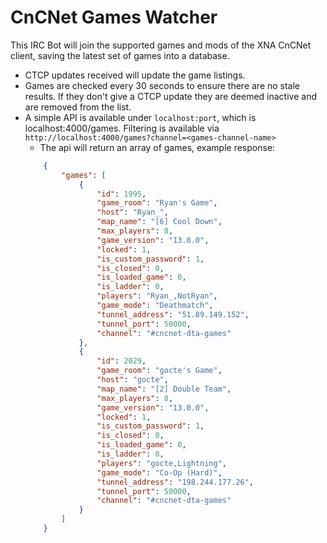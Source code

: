 # CnCNet Games Watcher

This IRC Bot will join the supported games and mods of the XNA CnCNet client, saving the latest set of games into a database.


- CTCP updates received will update the game listings. 
- Games are checked every 30 seconds to ensure there are no stale results. If they don't give a CTCP update they are deemed inactive and are removed from the list. 
- A simple API is available under `localhost:port`, which is localhost:4000/games. Filtering is available via `http://localhost:4000/games?channel=<games-channel-name>`
    - The api will return an array of games, example response:
    ```json
        {
            "games": [
                {
                    "id": 1995,
                    "game_room": "Ryan's Game",
                    "host": "Ryan_",
                    "map_name": "[6] Cool Down",
                    "max_players": 8,
                    "game_version": "13.0.0",
                    "locked": 1,
                    "is_custom_password": 1,
                    "is_closed": 0,
                    "is_loaded_game": 0,
                    "is_ladder": 0,
                    "players": "Ryan_,NotRyan",
                    "game_mode": "Deathmatch",
                    "tunnel_address": "51.89.149.152",
                    "tunnel_port": 50000,
                    "channel": "#cncnet-dta-games"
                },
                {
                    "id": 2029,
                    "game_room": "gocte's Game",
                    "host": "gocte",
                    "map_name": "[2] Double Team",
                    "max_players": 8,
                    "game_version": "13.0.0",
                    "locked": 1,
                    "is_custom_password": 1,
                    "is_closed": 0,
                    "is_loaded_game": 0,
                    "is_ladder": 0,
                    "players": "gocte,Lightning",
                    "game_mode": "Co-Op (Hard)",
                    "tunnel_address": "198.244.177.26",
                    "tunnel_port": 50000,
                    "channel": "#cncnet-dta-games"
                }
            ]
        }
    ```
